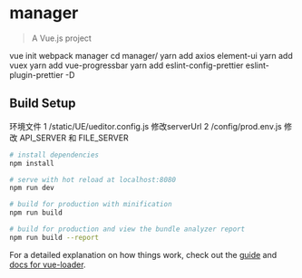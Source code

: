# manager

> A Vue.js project

vue init webpack manager
cd manager/
yarn add axios element-ui
yarn add vuex
yarn add vue-progressbar
yarn add eslint-config-prettier eslint-plugin-prettier -D

## Build Setup
环境文件
1 /static/UE/ueditor.config.js
    修改serverUrl
2 /config/prod.env.js
    修改 API_SERVER 和 FILE_SERVER    

```bash
# install dependencies
npm install

# serve with hot reload at localhost:8080
npm run dev

# build for production with minification
npm run build

# build for production and view the bundle analyzer report
npm run build --report
```

For a detailed explanation on how things work, check out the [guide](http://vuejs-templates.github.io/webpack/) and [docs for vue-loader](http://vuejs.github.io/vue-loader).
